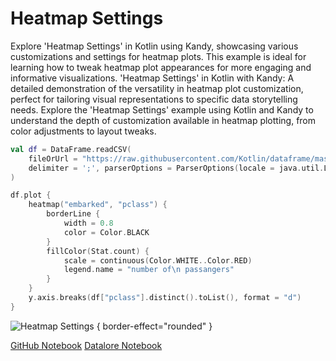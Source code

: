 # Heatmap Settings

<web-summary>
Explore 'Heatmap Settings' in Kotlin using Kandy, showcasing various customizations and settings for heatmap plots.
This example is ideal for learning how to tweak heatmap plot appearances for more engaging and informative visualizations.
</web-summary>

<card-summary>
'Heatmap Settings' in Kotlin with Kandy: A detailed demonstration of the versatility in heatmap plot customization,
perfect for tailoring visual representations to specific data storytelling needs.
</card-summary>

<link-summary>
Explore the 'Heatmap Settings' example using Kotlin and Kandy to understand the depth of customization available in heatmap plotting, from color adjustments to layout tweaks.
</link-summary>


<!---IMPORT org.jetbrains.kotlinx.kandy.letsplot.samples.Heatmap-->

<!---FUN heatmap_settings-->

```kotlin
val df = DataFrame.readCSV(
    fileOrUrl = "https://raw.githubusercontent.com/Kotlin/dataframe/master/examples/idea-examples/titanic/src/main/resources/titanic.csv",
    delimiter = ';', parserOptions = ParserOptions(locale = java.util.Locale.FRENCH)
)

df.plot {
    heatmap("embarked", "pclass") {
        borderLine {
            width = 0.8
            color = Color.BLACK
        }
        fillColor(Stat.count) {
            scale = continuous(Color.WHITE..Color.RED)
            legend.name = "number of\n passangers"
        }
    }
    y.axis.breaks(df["pclass"].distinct().toList(), format = "d")
}
```

<!---END-->


![Heatmap Settings](heatmap_settings.svg) { border-effect="rounded" }

<seealso style="cards">
       <category ref="example-ktnb">
           <a href="https://github.com/Kotlin/kandy/blob/main/examples/notebooks/lets-plot/samples/heatmap/heatmap_settings.ipynb" summary="View the notebook on our GitHub repository">GitHub Notebook</a>
           <a href="https://datalore.jetbrains.com/report/static/KQKedA4jDrKu63O53gEN0z/TL4NFC1Q4w0lBxFttfPeQR" summary="Experiment with this example on Datalore">Datalore Notebook</a>
       </category>
</seealso>
